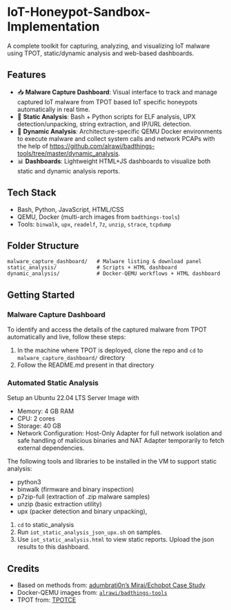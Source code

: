 # IoT-Honeypot-Sandbox-Implementation
A complete toolkit for capturing, analyzing, and visualizing IoT malware using TPOT, static/dynamic analysis and web-based dashboards.

## Features

* 📥 **Malware Capture Dashboard**: Visual interface to track and manage captured IoT malware from TPOT based IoT specific honeypots automatically in real time.
* 🧪 **Static Analysis**: Bash + Python scripts for ELF analysis, UPX detection/unpacking, string extraction, and IP/URL detection.
* 🐚 **Dynamic Analysis**: Architecture-specific QEMU Docker environments to execute malware and collect system calls and network PCAPs with the help of https://github.com/alrawi/badthings-tools/tree/master/dynamic_analysis.
* 📊 **Dashboards**: Lightweight HTML+JS dashboards to visualize both static and dynamic analysis reports.

## Tech Stack

* Bash, Python, JavaScript, HTML/CSS
* QEMU, Docker (multi-arch images from `badthings-tools`)
* Tools: `binwalk`, `upx`, `readelf`, `7z`, `unzip`, `strace`, `tcpdump`

## Folder Structure

```
malware_capture_dashboard/   # Malware listing & download panel
static_analysis/             # Scripts + HTML dashboard
dynamic_analysis/            # Docker-QEMU workflows + HTML dashboard
```

## Getting Started

### Malware Capture Dashboard
To identify and access the details of the captured malware from TPOT automatically and live, follow these steps:
1. In the machine where TPOT is deployed, clone the repo and `cd` to `malware_capture_dashboard/` directory
2. Follow the README.md present in that directory

### Automated Static Analysis
Setup an Ubuntu 22.04 LTS Server Image with 
- Memory: 4 GB RAM
- CPU: 2 cores
- Storage: 40 GB
- Network Configuration: Host-Only Adapter for full network isolation and safe handling of malicious binaries and NAT Adapter temporarily to fetch external dependencies.

The following tools and libraries to be installed in the VM to support static analysis: 
- python3
- binwalk (firmware and binary inspection)
- p7zip-full (extraction of .zip malware samples)
- unzip (basic extraction utility)
- upx (packer detection and binary unpacking),

1. `cd` to static_analysis
3. Run `iot_static_analysis_json_upx.sh` on samples.
4. Use `iot_static_analysis.html` to view static reports. Upload the json results to this dashboard.

## Credits

* Based on methods from: [adumbrati0n’s Mirai/Echobot Case Study](https://adumbrati0n.medium.com/malware-analysis-iot-case-study-mirai-echobot-0e0ec4e255d8)
* Docker-QEMU images from: [`alrawi/badthings-tools`](https://github.com/alrawi/badthings-tools)
* TPOT from: [TPOTCE](https://github.com/telekom-security/tpotce?tab=readme-ov-file#system-requirements)

